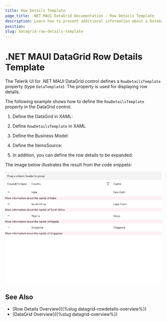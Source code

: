 ```yaml
---
title: Row Details Template
page_title: .NET MAUI DataGrid Documentation - Row Details Template
description: Learn how to present additional information about a DataGrid row by using the row details functionality.
position: 
slug: datagrid-row-details-template
---
```


# .NET MAUI DataGrid Row Details Template

The Telerik UI for .NET MAUI DataGrid control defines a `RowDetailsTemplate` property (type `DataTemplate`). The property is used for displaying row details. 



The following example shows how to define the `RowDetailsTemplate` property in the DataGrid control.

1. Define the DataGrid in XAML:

<snippet id ='datagrid-rowdetails'/>

2. Define `RowDetailsTemplate` in XAML

<snippet id ='datagrid-rowdetails-template'/>

3. Define the Business Model:

<snippet id ='datagrid-business-model'/>

4. Define the ItemsSource:

<snippet id ='datagrid-items-source'/>

5. In addition, you can define the row details to be expanded:

<snippet id ='datagrid-expand-rowdetails'/>


The image below illustrates the result from the code snippets:

![DataGrid RowDetailsTemplate](../row-details/images/datagrid-rowdetails-template.png)


## See Also

 - [Row Details Overview]({%slug datagrid-rowdetails-overview%})
 - [DataGrid Overview]({%slug datagrid-overview%})
